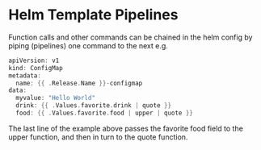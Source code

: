 # Helm Template Pipelines

Function calls and other commands can be chained in the helm config by piping (pipelines) one command to the next
e.g.
```Go
apiVersion: v1
kind: ConfigMap
metadata:
  name: {{ .Release.Name }}-configmap
data:
  myvalue: "Hello World"
  drink: {{ .Values.favorite.drink | quote }}
  food: {{ .Values.favorite.food | upper | quote }}
```

The last line of the example above passes the favorite food field to the upper function, and then in turn to the quote function.
